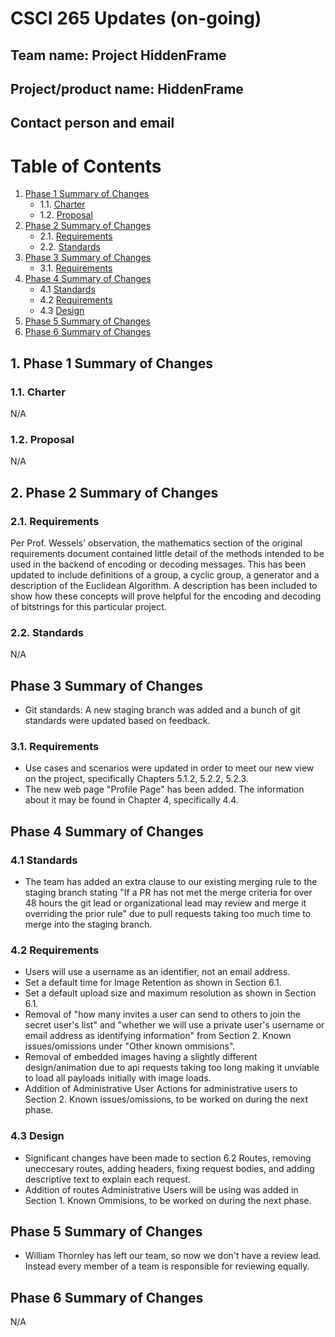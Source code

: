 # CSCI 265 Updates (on-going)

## Team name: Project HiddenFrame

## Project/product name: HiddenFrame

## Contact person and email


 # Table of Contents
 1. [Phase 1 Summary of Changes](#1-phase-1-summary-of-changes)
    - 1.1. [Charter](#11-charter) 
    - 1.2. [Proposal](#12-proposal) 
 2. [Phase 2 Summary of Changes](#2-phase-2-summary-of-changes)
     - 2.1. [Requirements](#21-requirements)
     - 2.2. [Standards](#22-standards)  
 3. [Phase 3 Summary of Changes](#3-phase-3-summary-of-changes)
    - 3.1. [Requirements](#31-requirements)
 4. [Phase 4 Summary of Changes](#4-phase-4-summary-of-changes)
    - 4.1 [Standards](#41-standards)
    - 4.2 [Requirements](#42-requirements)
    - 4.3 [Design](#43-design)
 5. [Phase 5 Summary of Changes](#5-phase-5-summary-of-changes)
 6. [Phase 6 Summary of Changes](#6-phase-6-summary-of-changes)

 ## 1. Phase 1 Summary of Changes

 ### 1.1. Charter
 N/A

 ### 1.2. Proposal
 N/A

 ## 2. Phase 2 Summary of Changes
 
 ### 2.1. Requirements

 Per Prof. Wessels' observation, the mathematics section of the original requirements document contained little detail of the methods intended to be used in the backend of encoding or decoding messages.  This has been updated to include definitions of a group, a cyclic group, a generator and a description of the Euclidean Algorithm. A description has been included to show how these concepts will prove helpful for the encoding and decoding of bitstrings for this particular project.

 ### 2.2. Standards
 N/A

 ## Phase 3 Summary of Changes

 - Git standards: A new staging branch was added and a bunch of git standards were updated based on feedback.

 ### 3.1. Requirements

 - Use cases and scenarios were updated in order to meet our new view on the project, specifically Chapters 5.1.2, 5.2.2, 5.2.3.
 - The new web page "Profile Page" has been added. The information about it may be found in Chapter 4, specifically 4.4.

 ## Phase 4 Summary of Changes
 
 ### 4.1 Standards

 -  The team has added an extra clause to our existing merging rule to the staging branch stating "If a PR has not met the merge criteria for over 48 hours the git lead or organizational lead may review and merge it overriding the prior rule" due to pull requests taking too much time to merge into the staging branch.

 ### 4.2 Requirements

 - Users will use a username as an identifier, not an email address.
 - Set a default time for Image Retention as shown in Section 6.1.
 - Set a default upload size and maximum resolution as shown in Section 6.1.
 - Removal of "how many invites a user can send to others to join the secret user's list" and "whether we will use a private user's username or email address as identifying information" from Section 2. Known issues/omissions under "Other known ommisions".
 - Removal of embedded images having a slightly different design/animation due to api requests taking too long making it unviable to load all payloads initially with image loads.
 - Addition of Administrative User Actions for administrative users to Section 2. Known issues/omissions, to be worked on during the next phase.

 ### 4.3 Design 

 - Significant changes have been made to section 6.2 Routes, removing uneccesary routes, adding headers, fixing request bodies, and adding descriptive text to explain each request. 
 - Addition of routes Administrative Users will be using was added in Section 1. Known Ommisions, to be worked on during the next phase.

 ## Phase 5 Summary of Changes

 - William Thornley has left our team, so now we don't have a review lead. Instead every member of a team is responsible for reviewing equally.
 
 ## Phase 6 Summary of Changes
 N/A
